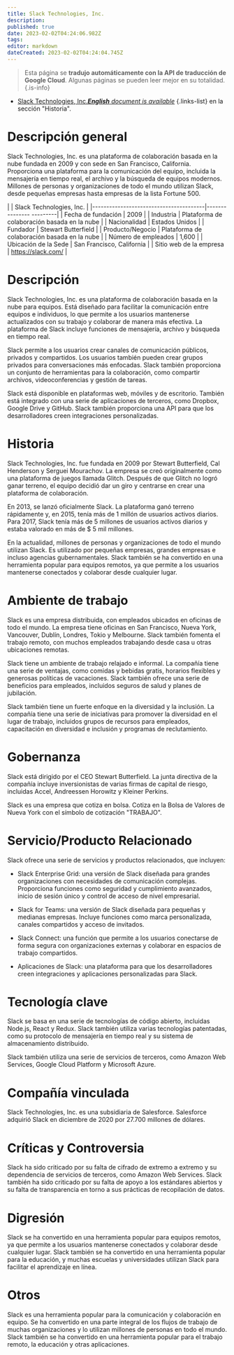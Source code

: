 ```yaml
---
title: Slack Technologies, Inc.
description: 
published: true
date: 2023-02-02T04:24:06.982Z
tags: 
editor: markdown
dateCreated: 2023-02-02T04:24:04.745Z
---
```


> Esta página se **tradujo automáticamente con la API de traducción de Google Cloud**.
Algunas páginas se pueden leer mejor en su totalidad.{.is-info}



- [Slack Technologies, Inc.***English** document is available*](/en/Knowledge-base/Dictionary/Company/slack-technologies-inc-)
{.links-list}
 en la sección "Historia".

# Descripción general

Slack Technologies, Inc. es una plataforma de colaboración basada en la nube fundada en 2009 y con sede en San Francisco, California. Proporciona una plataforma para la comunicación del equipo, incluida la mensajería en tiempo real, el archivo y la búsqueda de equipos modernos. Millones de personas y organizaciones de todo el mundo utilizan Slack, desde pequeñas empresas hasta empresas de la lista Fortune 500.

| | Slack Technologies, Inc. |
|----------------------------------------|--------------- ---------|
| Fecha de fundación | 2009 |
| Industria | Plataforma de colaboración basada en la nube |
| Nacionalidad | Estados Unidos |
| Fundador | Stewart Butterfield |
| Producto/Negocio | Plataforma de colaboración basada en la nube |
| Número de empleados | 1,600 |
| Ubicación de la Sede | San Francisco, California |
| Sitio web de la empresa | https://slack.com/ |

# Descripción

Slack Technologies, Inc. es una plataforma de colaboración basada en la nube para equipos. Está diseñado para facilitar la comunicación entre equipos e individuos, lo que permite a los usuarios mantenerse actualizados con su trabajo y colaborar de manera más efectiva. La plataforma de Slack incluye funciones de mensajería, archivo y búsqueda en tiempo real.

Slack permite a los usuarios crear canales de comunicación públicos, privados y compartidos. Los usuarios también pueden crear grupos privados para conversaciones más enfocadas. Slack también proporciona un conjunto de herramientas para la colaboración, como compartir archivos, videoconferencias y gestión de tareas.

Slack está disponible en plataformas web, móviles y de escritorio. También está integrado con una serie de aplicaciones de terceros, como Dropbox, Google Drive y GitHub. Slack también proporciona una API para que los desarrolladores creen integraciones personalizadas.

# Historia

Slack Technologies, Inc. fue fundada en 2009 por Stewart Butterfield, Cal Henderson y Serguei Mourachov. La empresa se creó originalmente como una plataforma de juegos llamada Glitch. Después de que Glitch no logró ganar terreno, el equipo decidió dar un giro y centrarse en crear una plataforma de colaboración.

En 2013, se lanzó oficialmente Slack. La plataforma ganó terreno rápidamente y, en 2015, tenía más de 1 millón de usuarios activos diarios. Para 2017, Slack tenía más de 5 millones de usuarios activos diarios y estaba valorado en más de $ 5 mil millones.

En la actualidad, millones de personas y organizaciones de todo el mundo utilizan Slack. Es utilizado por pequeñas empresas, grandes empresas e incluso agencias gubernamentales. Slack también se ha convertido en una herramienta popular para equipos remotos, ya que permite a los usuarios mantenerse conectados y colaborar desde cualquier lugar.

# Ambiente de trabajo

Slack es una empresa distribuida, con empleados ubicados en oficinas de todo el mundo. La empresa tiene oficinas en San Francisco, Nueva York, Vancouver, Dublín, Londres, Tokio y Melbourne. Slack también fomenta el trabajo remoto, con muchos empleados trabajando desde casa u otras ubicaciones remotas.

Slack tiene un ambiente de trabajo relajado e informal. La compañía tiene una serie de ventajas, como comidas y bebidas gratis, horarios flexibles y generosas políticas de vacaciones. Slack también ofrece una serie de beneficios para empleados, incluidos seguros de salud y planes de jubilación.

Slack también tiene un fuerte enfoque en la diversidad y la inclusión. La compañía tiene una serie de iniciativas para promover la diversidad en el lugar de trabajo, incluidos grupos de recursos para empleados, capacitación en diversidad e inclusión y programas de reclutamiento.

# Gobernanza

Slack está dirigido por el CEO Stewart Butterfield. La junta directiva de la compañía incluye inversionistas de varias firmas de capital de riesgo, incluidas Accel, Andreessen Horowitz y Kleiner Perkins.

Slack es una empresa que cotiza en bolsa. Cotiza en la Bolsa de Valores de Nueva York con el símbolo de cotización "TRABAJO".

# Servicio/Producto Relacionado

Slack ofrece una serie de servicios y productos relacionados, que incluyen:

- Slack Enterprise Grid: una versión de Slack diseñada para grandes organizaciones con necesidades de comunicación complejas. Proporciona funciones como seguridad y cumplimiento avanzados, inicio de sesión único y control de acceso de nivel empresarial.

- Slack for Teams: una versión de Slack diseñada para pequeñas y medianas empresas. Incluye funciones como marca personalizada, canales compartidos y acceso de invitados.

- Slack Connect: una función que permite a los usuarios conectarse de forma segura con organizaciones externas y colaborar en espacios de trabajo compartidos.

- Aplicaciones de Slack: una plataforma para que los desarrolladores creen integraciones y aplicaciones personalizadas para Slack.

# Tecnología clave

Slack se basa en una serie de tecnologías de código abierto, incluidas Node.js, React y Redux. Slack también utiliza varias tecnologías patentadas, como su protocolo de mensajería en tiempo real y su sistema de almacenamiento distribuido.

Slack también utiliza una serie de servicios de terceros, como Amazon Web Services, Google Cloud Platform y Microsoft Azure.

# Compañía vinculada

Slack Technologies, Inc. es una subsidiaria de Salesforce. Salesforce adquirió Slack en diciembre de 2020 por 27.700 millones de dólares.

# Críticas y Controversia

Slack ha sido criticado por su falta de cifrado de extremo a extremo y su dependencia de servicios de terceros, como Amazon Web Services. Slack también ha sido criticado por su falta de apoyo a los estándares abiertos y su falta de transparencia en torno a sus prácticas de recopilación de datos.

# Digresión

Slack se ha convertido en una herramienta popular para equipos remotos, ya que permite a los usuarios mantenerse conectados y colaborar desde cualquier lugar. Slack también se ha convertido en una herramienta popular para la educación, y muchas escuelas y universidades utilizan Slack para facilitar el aprendizaje en línea.

# Otros

Slack es una herramienta popular para la comunicación y colaboración en equipo. Se ha convertido en una parte integral de los flujos de trabajo de muchas organizaciones y lo utilizan millones de personas en todo el mundo. Slack también se ha convertido en una herramienta popular para el trabajo remoto, la educación y otras aplicaciones.